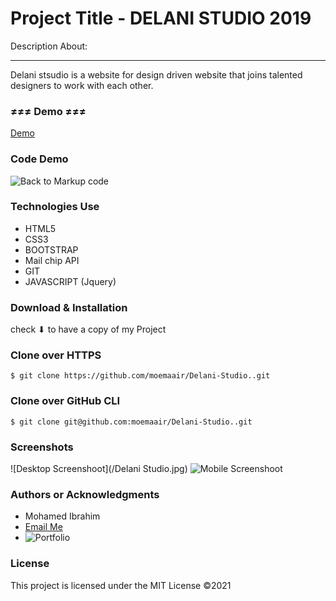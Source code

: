 
Project Title - DELANI STUDIO 2019
=======================================

Description About:

* * *
Delani stsudio is a website for design driven website that joins talented designers to work with each other. 


### ≠≠≠ Demo ≠≠≠ 

[Demo](https://moemaair.github.io/Delani-Studio./) 

### Code Demo
![Back to Markup code](https://github.com/moemaair/Delani-Studio.)

### Technologies Use
 
 * HTML5
 * CSS3
 * BOOTSTRAP
 * Mail chip API
 * GIT
 * JAVASCRIPT (Jquery)

### Download & Installation
check ⬇ to have a copy of my Project

### Clone over HTTPS

```shell 
$ git clone https://github.com/moemaair/Delani-Studio..git

```
### Clone over GitHub CLI

```shell 
$ git clone git@github.com:moemaair/Delani-Studio..git

```
### Screenshots

![Desktop Screenshoot](/Delani Studio.jpg)
![Mobile Screenshoot]()
### Authors or Acknowledgments

*   Mohamed Ibrahim
* [Email Me](mailto:rageali12@gmail.com?subject=[GitHub]%20Source%20Han%20Sans)
* ![Portfolio](https://moemaair.github.io/Portfolio-Landing-pg/)

### License

This project is licensed under the MIT License ©2021